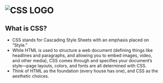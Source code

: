 # ![CSS LOGO](https://www.logolynx.com/images/logolynx/s_db/dbef5539884535031b032b49dcccf89e.png)

## What is CSS?

* CSS stands for Cascading Style Sheets with an emphasis placed on “Style.”
* While HTML is used to structure a web document (defining things like headlines and paragraphs, and allowing you to embed images, video, and other media), CSS comes through and specifies your document’s style—page layouts, colors, and fonts are all determined with CSS.
* Think of HTML as the foundation (every house has one), and CSS as the aesthetic choices.
